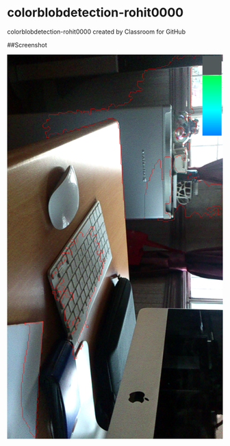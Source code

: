 # colorblobdetection-rohit0000
colorblobdetection-rohit0000 created by Classroom for GitHub

##Screenshot

![screenshot](blob.png)
